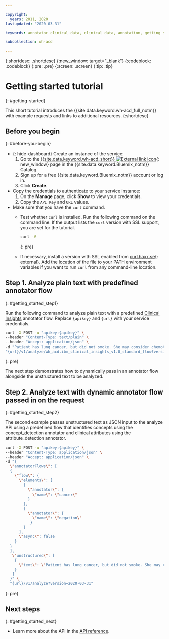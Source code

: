 ```yaml
---

copyright:
  years: 2011, 2020
lastupdated: "2020-03-31"

keywords: annotator clinical data, clinical data, annotation, getting started tutorial, IBM Cloud, annotator for clinical data

subcollection: wh-acd

---
```


{:shortdesc: .shortdesc}
{:new_window: target="_blank"}
{:codeblock: .codeblock}
{:pre: .pre}
{:screen: .screen}
{:tip: .tip}

<!-- Name your file `getting-started.md` and include it in the Learn nav group in your toc file. -->


# Getting started tutorial
{: #getting-started}

This short tutorial introduces the {{site.data.keyword.wh-acd_full_notm}} with example requests and links to additional resources.
{:shortdesc}

## Before you begin
{: #before-you-begin}

- {: hide-dashboard} Create an instance of the service:
    1.  Go to the [{{site.data.keyword.wh-acd_short}} ![External link icon](../../icons/launch-glyph.svg "External link icon")](https://cloud.ibm.com/catalog/services/wh-acd){: new_window} page in the {{site.data.keyword.Bluemix_notm}} Catalog.
    2.  Sign up for a free {{site.data.keyword.Bluemix_notm}} account or log in.
    3.  Click **Create**.
- Copy the credentials to authenticate to your service instance:
    1.  On the **Manage** page, click **Show** to view your credentials.
    2.  Copy the `API Key` and `URL` values.
- Make sure that you have the `curl` command.
    - Test whether `curl` is installed. Run the following command on the command line. If the output lists the `curl` version with SSL support, you are set for the tutorial.

        ```sh
        curl -V
        ```
        {: pre}

    - If necessary, install a version with SSL enabled from [curl.haxx.se](https://curl.haxx.se/){: external}. Add the location of the file to your PATH environment variables if you want to run `curl` from any command-line location.

## Step 1. Analyze plain text with predefined annotator flow
{: #getting_started_step1}

Run the following command to analyze plain text with a predefined [Clinical Insights](/docs/wh-acd?topic=wh-acd-clinical_insights_overview#clinical_insights_overview) annotator flow.
<span class="hide-dashboard">Replace `{apikey}` and `{url}` with your service credentials.</span>

```sh
curl -X POST -u "apikey:{apikey}" \
--header "Content-Type: text/plain" \
--header "Accept: application/json" \
-d "Patient has lung cancer, but did not smoke. She may consider chemotherapy as part of a treatment plan." \
"{url}/v1/analyze/wh_acd.ibm_clinical_insights_v1.0_standard_flow?version=2020-03-31"
```
{: pre}

The next step demonstrates how to dynamically pass in an annotator flow alongside the unstructured text to be analyzed.

## Step 2. Analyze text with dynamic annotator flow passed in on the request
{: #getting_started_step2}

The second example passes unstructured text as JSON input to the analyze API using a predefined flow that identifies concepts using the concept_detection annotator and clinical attributes using the attribute_detection annotator.

```sh
curl -X POST -u "apikey:{apikey}" \
--header "Content-Type: application/json" \
--header "Accept: application/json" \
-d "{
  \"annotatorFlows\": [
  {
    \"flow\": {
      \"elements\": [
        {
          \"annotator\": {
            \"name\": \"cancer\"
          }
        },
        {
          \"annotator\": {
            \"name\": \"negation\"
           }
        }
      ],
      \"async\": false
    }
  }
  ],
   \"unstructured\": [
    {
      \"text\": \"Patient has lung cancer, but did not smoke. She may consider chemotherapy as part of a treatment plan.\"     
    }
   ]
  }" \
  "{url}/v1/analyze?version=2020-03-31"
```
{: pre}

## Next steps
{: #getting_started_next}

* Learn more about the API in the [API reference](https://cloud.ibm.com/apidocs/wh-acd).
